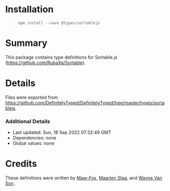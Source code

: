 # Installation
> `npm install --save @types/sortablejs`

# Summary
This package contains type definitions for Sortable.js (https://github.com/RubaXa/Sortable).

# Details
Files were exported from https://github.com/DefinitelyTyped/DefinitelyTyped/tree/master/types/sortablejs.

### Additional Details
 * Last updated: Sun, 18 Sep 2022 07:32:49 GMT
 * Dependencies: none
 * Global values: none

# Credits
These definitions were written by [Maw-Fox](https://github.com/Maw-Fox), [Maarten Staa](https://github.com/maartenstaa), and [Wayne Van Son](https://github.com/waynevanson).
